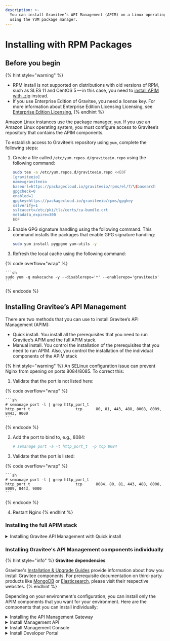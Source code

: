 ```yaml
---
description: >-
  You can install Gravitee’s API Management (APIM) on a Linux operating system
  using the YUM package manager.
---
```


# Installing with RPM Packages

## Before you begin

{% hint style="warning" %}
* RPM install is not supported on distributions with old versions of RPM, such as SLES 11 and CentOS 5 — in this case, you need to [install APIM with .zip](install-with-.zip.md) instead.
* If you use Enterprise Edition of Gravitee, you need a license key. For more information about Enterprise Edition Licensing Licensing, see [Enterprise Edition Licensing.](https://documentation.gravitee.io/platform-overview/gravitee-platform/gravitee-offerings-ce-vs-ee/enterprise-edition-licensing)
{% endhint %}

Amazon Linux instances use the package manager, `yum`. If you use an Amazon Linux operating system, you must configure access to Gravitee’s repository that contains the APIM components.

To establish access to Gravitee’s repository using `yum`, complete the following steps:

1.  Create a file called `/etc/yum.repos.d/graviteeio.repo` using the following command:

    ```sh
    sudo tee -a /etc/yum.repos.d/graviteeio.repo <<EOF
    [graviteeio]
    name=graviteeio
    baseurl=https://packagecloud.io/graviteeio/rpms/el/7/\$basearch
    gpgcheck=0
    enabled=1
    gpgkey=https://packagecloud.io/graviteeio/rpms/gpgkey
    sslverify=1
    sslcacert=/etc/pki/tls/certs/ca-bundle.crt
    metadata_expire=300
    EOF
    ```
2.  Enable GPG signature handling using the following command. This command installs the packages that enable GPG signature handling:

    ```sh
    sudo yum install pygpgme yum-utils -y
    ```
3. Refresh the local cache using the following command:

{% code overflow="wrap" %}
````
```sh
sudo yum -q makecache -y --disablerepo='*' --enablerepo='graviteeio'
```
````
{% endcode %}

## Installing Gravitee’s API Management

There are two methods that you can use to install Gravitee’s API Management (APIM):

* Quick install. You install all the prerequisites that you need to run Gravitee’s APIM and the full APIM stack.&#x20;
* Manual install. You control the installation of the prerequisites that you need to run APIM. Also, you control the installation of the individual components of the APIM stack

{% hint style="warning" %}
An SELinux configuration issue can prevent Nginx from opening on ports 8084/8085. To correct this:

1. Validate that the port is not listed here:

{% code overflow="wrap" %}
````
```sh
# semanage port -l | grep http_port_t
http_port_t                    tcp      80, 81, 443, 488, 8008, 8009, 8443, 9000
```
````
{% endcode %}

2.  Add the port to bind to, e.g., 8084:

    ```sh
    # semanage port -a -t http_port_t  -p tcp 8084
    ```
3. Validate that the port is listed:

{% code overflow="wrap" %}
````
```sh
# semanage port -l | grep http_port_t
http_port_t                    tcp      8084, 80, 81, 443, 488, 8008, 8009, 8443, 9000
```
````
{% endcode %}

4. Restart Nginx
{% endhint %}

### Installing the full APIM stack

<details>

<summary>Installing Gravitee API Management with Quick install</summary>

#### Prerequisites

Before you install the full APIM stack, you must complete the following configuration.

1. Install Nginx using the following commands:

```bash
sudo yum install epel-release
sudo yum install nginx
```

2. You can install Gravitee’s APIM stack with dependencies or without dependencies. To install Gravitee’s APIM with dependencies or without dependencies complete the following steps:

* To install Gravitee’s APIM stack without dependencies, use the following command:

```bash
sudo yum install graviteeio-apim-4x
```

* To install Gravitee’s APIM stack with dependencies, use the following command:

```bash
curl -L https://bit.ly/install-apim-4x | bash
```

3. Enable the APIM components using the following commands:

```bash
sudo systemctl daemon-reload
sudo systemctl start graviteeio-apim-gateway graviteeio-apim-rest-api
sudo systemctl restart nginx
```

#### Verification

To verify that you installed Gravitee’s APIM correctly, send four API calls using the following commands:

```bash
$ curl -X GET http://localhost:8082/
$ curl -X GET http://localhost:8083/management/organizations/DEFAULT/console
$ curl -X GET http://localhost:8083/portal/environments/DEFAULT/apis
$ curl -X GET http://localhost:8085/
```

</details>

### Installing Gravitee's API Management components individually

{% hint style="info" %}
**Gravitee dependencies**

Gravitee's [Installation & Upgrade Guides](../) provide information about how you install Gravitee components. For prerequisite documentation on third-party products like [MongoDB](https://www.mongodb.com/docs/v7.0/tutorial/install-mongodb-on-red-hat/) or [Elasticsearch](https://www.elastic.co/guide/en/elasticsearch/reference/8.11/rpm.html), please visit their respective websites.
{% endhint %}

Depending on your environment's configuration, you can install only the APIM components that you want for your environment. Here are the components that you can install individually:&#x20;

<details>

<summary>Installing the API Management Gateway</summary>

1. Install the API Management Gateway using the following command:

```sh
sudo yum install -y graviteeio-apim-gateway-4x
```

2. Enable the Gateway using the following commands:

```sh
sudo systemctl daemon-reload
sudo systemctl enable graviteeio-apim-gateway
```

3. Start the API Management Gateway, and then stop the API Management gateway using the following commands:

```sh
sudo systemctl start graviteeio-apim-gateway
sudo systemctl stop graviteeio-apim-gateway
```

</details>

<details>

<summary>Install Management API</summary>

#### Prerequisites

The following steps assume you have configured your package management system as described in [Configure the package management system (yum).](install-on-red-hat-and-centos.md#configure-the-package-management-system-yum)

#### Install the Management API package

To install the last stable version of the management API, run the following command:

```sh
sudo yum install -y graviteeio-apim-rest-api-4x
```

#### Run the management API

These steps assume that you are using the default settings.

To configure the Management API to start automatically when the system boots up, run the following commands:

```sh
$ sudo systemctl daemon-reload
$ sudo systemctl enable graviteeio-apim-rest-api
```

To start and stop the management API, run the following commands:

```sh
$ sudo systemctl start graviteeio-apim-rest-api
$ sudo systemctl stop graviteeio-apim-rest-api
```

These commands provide no feedback as to whether the Management API started successfully. This information is written to the log files located in `/opt/graviteeio/apim/rest-api/logs/`.

#### View the logs

When `systemd` logging is enabled, the logging information is available using the `journalctl` commands.

To tail the journal, run the following command:

```sh
sudo journalctl -f
```

To list journal entries for the Management API service, run the following command:

```sh
sudo journalctl --unit graviteeio-apim-rest-api
```

To list journal entries for the Management API service starting from a given time, run the following command:

```sh
sudo journalctl --unit graviteeio-apim-rest-api --since  "2020-01-30 12:13:14"
```

</details>

<details>

<summary>Install Management Console</summary>

#### Prerequisites

Before you install the Management Console, you must complete the following configuration.

1. Ensure you have configured your package management system, as described in [Configure the package management system (yum).](install-on-red-hat-and-centos.md#configure-the-package-management-system-yum)
2. [Install and run the Management API.](install-on-red-hat-and-centos.md#install-management-api)
3. Install Nginx by running the following commands:

```sh
$ sudo yum install epel-release
$ sudo yum install nginx
```

#### Install the Management Console package

To install the last stable version of the Management Console, run the following command:

```sh
$ sudo yum install -y graviteeio-apim-management-ui-4x
```

#### Run the Management Console

The Management Console is based on Nginx.

To configure the Management Console to start automatically when the system boots up, run the following commands:

```sh
$ sudo systemctl daemon-reload
$ sudo systemctl enable nginx
```

To start and stop Nginx, run the following commands:

```sh
$ sudo systemctl start nginx
$ sudo systemctl stop nginx
```

#### View the logs

When `systemd` logging is enabled, the logging information is available using the `journalctl` commands.

To tail the journal, run the following command:

```sh
sudo journalctl -f
```

To list journal entries for the Nginx service, run the following command:

```sh
sudo journalctl --unit nginx
```

To list journal entries for the Nginx service starting from a given time, run the following command:

```sh
sudo journalctl --unit nginx --since  "2020-01-30 12:13:14"
```

</details>

<details>

<summary>Install Developer Portal</summary>

#### Prerequisites

Before you install the Developer Portal, you must complete the following configuration.

1. Ensure you have configured your package management system, as described in [Configure the package management system (yum).](install-on-red-hat-and-centos.md#configure-the-package-management-system-yum)
2. [Install and run the Management API.](install-on-red-hat-and-centos.md#install-management-api)
3. Install Nginx by running the following commands:

```sh
$ sudo yum install epel-release
$ sudo yum install nginx
```

#### Install the Developer Portal package

To install the last stable version of The Developer Portal , run the following command:

```sh
sudo yum install -y graviteeio-apim-portal-ui-4x
```

#### Run the Developer Portal

The Developer Portal is based on Nginx.

To configure the Developer Portal to start automatically when the system boots up, run the following commands:

```sh
$ sudo systemctl daemon-reload
$ sudo systemctl enable nginx
```

To start and stop Nginx, run the following commands:

```sh
$ sudo systemctl start nginx
$ sudo systemctl stop nginx
```

#### View the logs

When `systemd` logging is enabled, the logging information is available using the `journalctl` commands.

To tail the journal, run the following command:

```sh
sudo journalctl -f
```

To list journal entries for the Nginx service, run the following command:

```sh
sudo journalctl --unit nginx
```

To list journal entries for the Nginx service starting from a given time, run the following command:

```sh
sudo journalctl --unit nginx --since  "2020-01-30 12:13:14"
```

</details>
